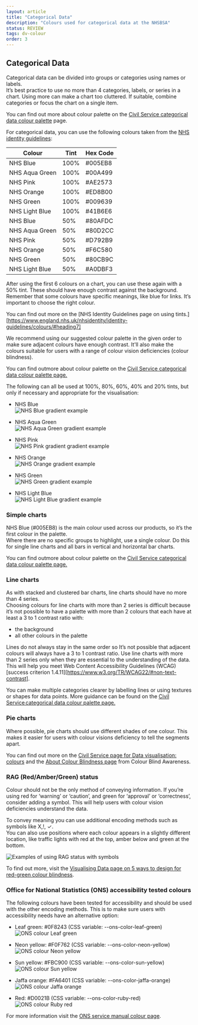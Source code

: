 ```yaml
---
layout: article
title: "Categorical Data"
description: "Colours used for categorical data at the NHSBSA"
status: REVIEW
tags: dv-colour
order: 3
---
```

## Categorical Data  
  
Categorical data can be divided into groups or categories using names or labels.  
It’s best practice to use no more than 4 categories, labels, or series in a chart. Using more can make a chart too cluttered. If suitable, combine categories or focus the chart on a single item.   
  
You can find out more about colour palette on the [Civil Service categorical data colour palette][cat 1] page.
  
For categorical data, you can use the following colours taken from the [NHS identity guidelines][cat 2]:  

|       Colour       |   Tint   |   Hex Code    |
|--------------------|----------|---------------|
|   NHS Blue         |  100%    |   #005EB8     |
|   NHS Aqua Green   |  100%    |   #00A499     |
|   NHS Pink         |  100%    |   #AE2573     |
|   NHS Orange       |  100%    |   #ED8B00     |
|   NHS Green        |  100%    |   #009639     |
|   NHS Light Blue   |  100%    |   #41B6E6     |
|   NHS Blue         |  50%     |   #80AFDC     |
|   NHS Aqua Green   |  50%     |   #80D2CC     |
|   NHS Pink         |  50%     |   #D792B9     |
|   NHS Orange       |  50%     |   #F6C580     |
|   NHS Green        |  50%     |   #80CB9C     |
|   NHS Light Blue   |  50%     |   #A0DBF3     |  

After using the first 6 colours on a chart, you can use these again with a 50% tint. These should have enough contrast against the background. 
Remember that some colours have specific meanings, like blue for links. It’s important to choose the right colour.  
  
You can find out more on the [NHS Identity Guidelines page on using tints.][https://www.england.nhs.uk/nhsidentity/identity-guidelines/colours/#heading7]

We recommend using our suggested colour palette in the given order to make sure adjacent colours have enough contrast. It'll also make the colours suitable for users with a range of colour vision deficiencies (colour blindness).

You can find outmore about colour palette on the [Civil Service categorical data colour palette page.][cat 1]  
  
The following can all be used at 100%, 80%, 60%, 40% and 20% tints, but only if necessary and appropriate for the visualisation: 

- NHS Blue  
![NHS Blue gradient example](../images/blue-gradient.png)

- NHS Aqua Green  
![NHS Aqua Green gradient example](../images/aqua-gradient.png)

- NHS Pink  
![NHS Pink gradient gradient example](../images/pink-gradient.png)

- NHS Orange  
![NHS Orange gradient example](../images/orange-gradient.png)

- NHS Green  
![NHS Green gradient example](../images/green-gradient.png)

- NHS Light Blue  
![NHS Light Blue gradient example](../images/light-blue-gradient.png)

### Simple charts  

NHS Blue (#005EB8) is the main colour used across our products, so it’s the first colour in the palette.   
Where there are no specific groups to highlight, use a single colour. Do this for single line charts and all bars in vertical and horizontal bar charts.

You can find outmore about colour palette on the [Civil Service categorical data colour palette page.][cat 1]  
  
### Line charts  
  
As with stacked and clustered bar charts, line charts should have no more than 4 series.  
Choosing colours for line charts with more than 2 series is difficult because it’s not possible to have a palette with more than 2 colours that each have at least a 3 to 1 contrast ratio with: 

- the background 
- all other colours in the palette 

Lines do not always stay in the same order so It’s not possible that adjacent colours will always have a 3 to 1 contrast ratio. Use line charts with more than 2 series only when they are essential to the understanding of the data. This will help you meet Web Content Accessibility Guidelines (WCAG) [success criterion 1.4.11][https://www.w3.org/TR/WCAG22/#non-text-contrast].

You can make multiple categories clearer by labelling lines or using textures or shapes for data points. More guidance can be found on the [Civil Service categorical data colour palette page.][cat 1]  

### Pie charts  
  
Where possible, pie charts should use different shades of one colour. This makes it easier for users with colour visions deficiency to tell the segments apart. 
  
You can find out more on the [Civil Service page for Data visualisation: colours][cat 6] and the [About Colour Blindness page][cat 7] from Colour Blind Awareness. 

### RAG (Red/Amber/Green) status  
  
Colour should not be the only method of conveying information. If you’re using red for ‘warning’ or ‘caution’, and green for ‘approval’ or ‘correctness’, consider adding a symbol. This will help users with colour vision deficiencies understand the data.   
  
To convey meaning you can use additional encoding methods such as symbols like X,!, ✓.  
You can also use positions where each colour appears in a slightly different location, like traffic lights with red at the top, amber below and green at the bottom.  

 ![Examples of using RAG status with symbols](../images/RAG-symbols.png)

To find out more, visit the [Visualising Data page on 5 ways to design for red-green colour blindness][cat 8].

### Office for National Statistics (ONS) accessibility tested colours  
  
The following colours have been tested for accessibility and should be used with the other encoding methods. This is to make sure users with accessibility needs have an alternative option:  

- Leaf green: #0F8243 (CSS variable: --ons-color-leaf-green)
![ONS colour Leaf green](../images/ons-green.png)

- Neon yellow: #F0F762 (CSS variable: --ons-color-neon-yellow)  
![ONS colour Neon yellow](../images/ons-neon-yell.png)

- Sun yellow: #FBC900 (CSS variable: --ons-color-sun-yellow)  
![ONS colour Sun yellow](../images/ons-sun-yell.png)  

- Jaffa orange: #FA6401 (CSS variable: --ons-color-jaffa-orange)  
![ONS colour Jaffa orange](../images/ons-orange.png)  

- Red: #D0021B (CSS variable: --ons-color-ruby-red)  
![ONS colour Ruby red](../images/ons-red.png)

For more information visit the [ONS service manual colour page][cat 9].

[cat 1]: https://analysisfunction.civilservice.gov.uk/policy-store/data-visualisation-colours-in-charts/#section-5
[cat 2]: https://www.england.nhs.uk/nhsidentity/identity-guidelines/colours/#:~:text=use%20of%20highlights.-,Using%20tints,-Tints%20are%20percentage
[cat 6]: https://analysisfunction.civilservice.gov.uk/policy-store/data-visualisation-colours-in-charts/
[cat 7]: https://www.colourblindawareness.org/colour-blindness/
[cat 8]: https://visualisingdata.com/2019/08/five-ways-to-design-for-red-green-colour-blindness/
[cat 9]: https://service-manual.ons.gov.uk/design-system/foundations/colours